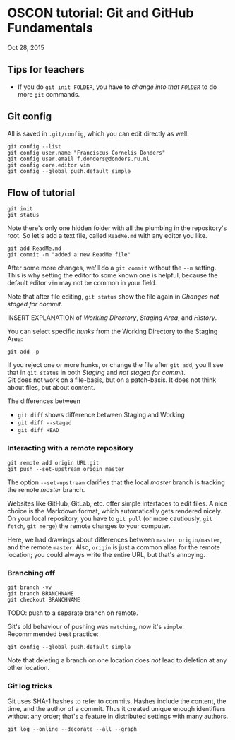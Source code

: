 # OSCON tutorial: Git and GitHub Fundamentals
Oct 28, 2015


## Tips for teachers
* If you do `git init FOLDER`, you have to *change into that `FOLDER`* to do more `git` commands.

## Git config
All is saved in `.git/config`, which you can edit directly as well.
```
git config --list
git config user.name "Franciscus Cornelis Donders"
git config user.email f.donders@donders.ru.nl
git config core.editor vim
git config --global push.default simple
```

## Flow of tutorial
```
git init
git status
```
Note there's only one hidden folder with all the plumbing in the repository's root.
So let's add a text file, called `ReadMe.md` with any editor you like.
```
git add ReadMe.md
git commit -m "added a new ReadMe file"
```
After some more changes, we'll do a `git commit` without the `--m` setting.
This is why setting the editor to some known one is helpful, because the default editor `vim` may not be common in your field.

Note that after file editing, `git status` show the file again in *Changes not staged for commit*.

INSERT EXPLANATION of *Working Directory*, *Staging Area*, and *History*.

You can select specific *hunks* from the Working Directory to the Staging Area:
```
git add -p
```
If you reject one or more hunks, or change the file after `git add`, you'll see that in `git status` in both *Staging* and *not staged for commit*.  
Git does not work on a file-basis, but on a patch-basis.
It does not think about files, but about content.

The differences between
* `git diff` shows difference between Staging and Working
* `git diff --staged`
* `git diff HEAD`

### Interacting with a remote repository

```
git remote add origin URL.git
git push --set-upstream origin master
```
The option `--set-upstream` clarifies that the local *master* branch is tracking the remote *master* branch.

Websites like GitHub, GitLab, etc. offer simple interfaces to edit files.
A nice choice is the Markdown format, which automatically gets rendered nicely.
On your local repository, you have to `git pull` (or more cautiously, `git fetch`, `git merge`) the remote changes to your computer.

Here, we had drawings about differences between `master`, `origin/master`, and the remote `master`.
Also, `origin` is just a common alias for the remote location; you could always write the entire URL, but that's annoying.

### Branching off

```
git branch -vv
git branch BRANCHNAME
git checkout BRANCHNAME
```

TODO: push to a separate branch on remote.

Git's old behaviour of pushing was `matching`, now it's `simple`. Recommmended best practice:
```
git config --global push.default simple
```

Note that deleting a branch on one location does *not* lead to deletion at any other location.

### Git log tricks
Git uses SHA-1 hashes to refer to commits.
Hashes include the content, the time, and the author of a commit.
Thus it created unique enough identifiers without any order; that's a feature in distributed settings with many authors.

```
git log --online --decorate --all --graph
```
